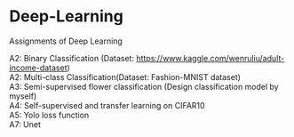 # Deep-Learning
Assignments of Deep Learning

A2: Binary Classification (Dataset: https://www.kaggle.com/wenruliu/adult-income-dataset)  
A2: Multi-class Classification(Dataset: Fashion-MNIST dataset)  
A3: Semi-supervised flower classification (Design classification model by myself)  
A4: Self-supervised and transfer learning on CIFAR10  
A5: Yolo loss function  
A7: Unet
